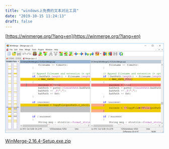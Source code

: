 ```yaml
---
title: "windows上免费的文本对比工具"
date: "2019-10-15 11:24:13"
draft: false
---
```

[https://winmerge.org/?lang=en](https://winmerge.org/?lang=en)

![](2022-10-29-19-58-33.png)

[WinMerge-2.16.4-Setup.exe.zip](https://www.yuque.com/attachments/yuque/0/2019/zip/280451/1571109955442-52856f01-dd3f-4a0b-8df1-64ce063b68d4.zip?_lake_card=%7B%22uid%22%3A%221571109951803-0%22%2C%22src%22%3A%22https%3A%2F%2Fwww.yuque.com%2Fattachments%2Fyuque%2F0%2F2019%2Fzip%2F280451%2F1571109955442-52856f01-dd3f-4a0b-8df1-64ce063b68d4.zip%22%2C%22name%22%3A%22WinMerge-2.16.4-Setup.exe.zip%22%2C%22size%22%3A5704664%2C%22type%22%3A%22application%2Fzip%22%2C%22ext%22%3A%22zip%22%2C%22progress%22%3A%7B%22percent%22%3A0%7D%2C%22status%22%3A%22done%22%2C%22percent%22%3A0%2C%22id%22%3A%224hUeH%22%2C%22card%22%3A%22file%22%7D)



